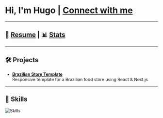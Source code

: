 # Hi, I'm Hugo | [Connect with me](https://linkedin.com/in/hugopradops)

---

## 📄 **[Resume](https://github.com/hugopradops/resume-latex/blob/main/assets/hugopsp_resume.png)** | 📊 **[Stats](https://github-readme-stats.vercel.app/api/top-langs/?username=hugopradops&layout=compact&hide_border=true&title_color=58A6FF&text_color=C3D1D9&bg_color=0D1117)**

---

## 🛠️ **Projects**
- **[Brazilian Store Template](https://brasil-food.hugoprado.dev/)**  
  Responsive template for a Brazilian food store using React & Next.js  

---

## 🧠 **Skills**
<img src="https://skillicons.dev/icons?i=react,javascript,html,css,c,java,python,git,github,docker,linux,sqlite" alt="Skills" />

